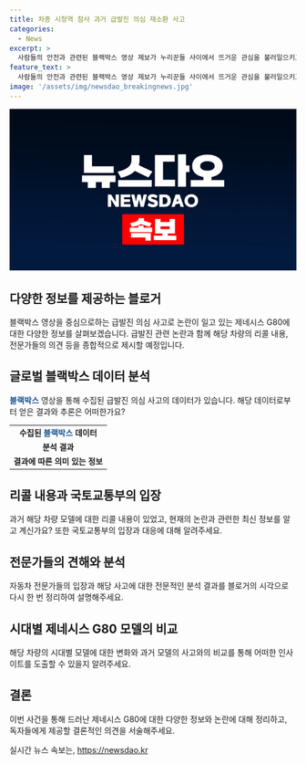 ```yaml
---
title: 차종 시청역 참사 과거 급발진 의심 재소환 사고
categories:
  - News
excerpt: >
  사람들의 안전과 관련된 블랙박스 영상 제보가 누리꾼들 사이에서 뜨거운 관심을 불러일으키고 있다. 특히 제네시스 G80 차량의 급발진 의심 사고들이 재조명되며 관련 업계와 블랙박스 영상 속 운전자의 주장이 논란을 불러일으키고 있다. 이에 따라 국토교통부의 리콜 명령과 관련된 내용, 경찰 수사 결과에 대한 전문가들의 의견까지 다양한 관점에서 논의되고 있다. 현재까지 급발진으로 인정된 사례는 없다는 점과 블랙박스 미보유로 운전자의 주장을 입증하기 어려운 상황 역시 주목된다.
feature_text: >
  사람들의 안전과 관련된 블랙박스 영상 제보가 누리꾼들 사이에서 뜨거운 관심을 불러일으키고 있다. 특히 제네시스 G80 차량의 급발진 의심 사고들이 재조명되며 관련 업계와 블랙박스 영상 속 운전자의 주장이 논란을 불러일으키고 있다. 이에 따라 국토교통부의 리콜 명령과 관련된 내용, 경찰 수사 결과에 대한 전문가들의 의견까지 다양한 관점에서 논의되고 있다. 현재까지 급발진으로 인정된 사례는 없다는 점과 블랙박스 미보유로 운전자의 주장을 입증하기 어려운 상황 역시 주목된다.
image: '/assets/img/newsdao_breakingnews.jpg'
---
```


<p><img src="/assets/img/newsdao_breakingnews.jpg" alt="pcversion 속보" /></p>

<h2 data-ke-size="size26">다양한 정보를 제공하는 블로거</h2>

<p data-ke-size="size16">블랙박스 영상을 중심으로하는 급발진 의심 사고로 논란이 일고 있는 제네시스 G80에 대한 다양한 정보를 살펴보겠습니다. 급발진 관련 논란과 함께 해당 차량의 리콜 내용, 전문가들의 의견 등을 종합적으로 제시할 예정입니다.</p>

<h2 data-ke-size="size24">글로벌 블랙박스 데이터 분석</h2>

<p data-ke-size="size16"><b><span style="color: #1a5490;">블랙박스</span></b> 영상을 통해 수집된 급발진 의심 사고의 데이터가 있습니다. 해당 데이터로부터 얻은 결과와 추론은 어떠한가요?</p>

<table style="width: 100%;">
<tbody>
<tr>
<td style="text-align: center; height: 17px;"><b>수집된 <b><span style="color: #1a5490;">블랙박스</span></b> 데이터</b></td>
</tr>
<tr>
<td style="text-align: center; height: 17px;"><b>분석 결과</b></td>
</tr>
<tr>
<td style="text-align: center; height: 17px;"><b>결과에 따른 의미 있는 정보</b></td>
</tr>
</tbody>
</table>

<h2 data-ke-size="size24">리콜 내용과 국토교통부의 입장</h2>

<p data-ke-size="size16">과거 해당 차량 모델에 대한 리콜 내용이 있었고, 현재의 논란과 관련한 최신 정보를 알고 계신가요? 또한 국토교통부의 입장과 대응에 대해 알려주세요.</p>

<h2 data-ke-size="size24">전문가들의 견해와 분석</h2>

<p data-ke-size="size16">자동차 전문가들의 입장과 해당 사고에 대한 전문적인 분석 결과를 블로거의 시각으로 다시 한 번 정리하여 설명해주세요.</p>

<h2 data-ke-size="size24">시대별 제네시스 G80 모델의 비교</h2>

<p data-ke-size="size16">해당 차량의 시대별 모델에 대한 변화와 과거 모델의 사고와의 비교를 통해 어떠한 인사이트를 도출할 수 있을지 알려주세요.</p>

<h2 data-ke-size="size24">결론</h2>

<p data-ke-size="size16">이번 사건을 통해 드러난 제네시스 G80에 대한 다양한 정보와 논란에 대해 정리하고, 독자들에게 제공할 결론적인 의견을 서술해주세요.</p>
실시간 뉴스 속보는, <a href="https://newsdao.kr" rel="dofollow">https://newsdao.kr</a>


